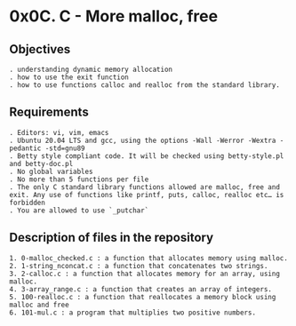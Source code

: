 # 0x0C. C - More malloc, free

## Objectives

	. understanding dynamic memory allocation
	. how to use the exit function 
	. how to use functions calloc and realloc from the standard library.

## Requirements

	. Editors: vi, vim, emacs
	. Ubuntu 20.04 LTS and gcc, using the options -Wall -Werror -Wextra -pedantic -std=gnu89
	. Betty style compliant code. It will be checked using betty-style.pl and betty-doc.pl
	. No global variables
	. No more than 5 functions per file
	. The only C standard library functions allowed are malloc, free and exit. Any use of functions like printf, puts, calloc, realloc etc… is forbidden
	. You are allowed to use `_putchar`

## Description of files in the repository

	1. 0-malloc_checked.c : a function that allocates memory using malloc.
	2. 1-string_nconcat.c : a function that concatenates two strings.
	3. 2-calloc.c : a function that allocates memory for an array, using malloc.
	4. 3-array_range.c : a function that creates an array of integers.
	5. 100-realloc.c : a function that reallocates a memory block using malloc and free
	6. 101-mul.c : a program that multiplies two positive numbers.

